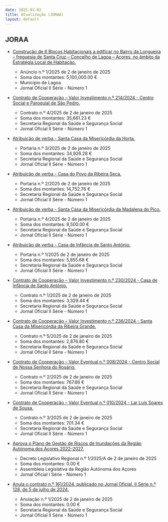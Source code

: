 ```yaml
---
date: 2025-01-02
title: Atualização (JORAA)
layout: default
---
```

## JORAA

* [Construção de 6 Blocos Habitacionais a edificar no Bairro da Longueira – freguesia de Santa Cruz – Concelho de Lagoa – Açores, no âmbito da Estratégia Local de Habitação.](https://jo.azores.gov.pt/#/ato/c8247221-0186-4664-9f82-d32c469b4215)
  * Anúncio n.º 1/2025 de 2 de janeiro de 2025
  * Soma dos montantes: 5,100,000.00 €
  * Município de Lagoa
  * Jornal Oficial II Série - Número 1

* [Contrato de Cooperação – Valor Investimento n.º 214/2024 - Centro Social e Paroquial de São Pedro.](https://jo.azores.gov.pt/#/ato/b11915e1-c06f-4e69-b102-48596f55595b)
  * Contrato n.º 4/2025 de 2 de janeiro de 2025
  * Soma dos montantes: 35,661.23 €
  * Secretaria Regional da Saúde e Segurança Social
  * Jornal Oficial II Série - Número 1

* [Atribuição de verba - Santa Casa da Misericórdia da Horta.](https://jo.azores.gov.pt/#/ato/5f438e01-437d-48c7-8e28-405736edfb3e)
  * Portaria n.º 3/2025 de 2 de janeiro de 2025
  * Soma dos montantes: 34,926.28 €
  * Secretaria Regional da Saúde e Segurança Social
  * Jornal Oficial II Série - Número 1

* [Atribuição de verba - Casa do Povo da Ribeira Seca.](https://jo.azores.gov.pt/#/ato/4a3d3342-9761-4c28-aa56-481647cfc674)
  * Portaria n.º 2/2025 de 2 de janeiro de 2025
  * Soma dos montantes: 14,752.76 €
  * Secretaria Regional da Saúde e Segurança Social
  * Jornal Oficial II Série - Número 1

* [Atribuição de verba - Santa Casa da Misericórdia da Madalena do Pico.](https://jo.azores.gov.pt/#/ato/3de16301-d489-493d-9d48-2ceb5f0db7b0)
  * Portaria n.º 4/2025 de 2 de janeiro de 2025
  * Soma dos montantes: 8,500.00 €
  * Secretaria Regional da Saúde e Segurança Social
  * Jornal Oficial II Série - Número 1

* [Atribuição de verba - Casa de Infância de Santo António.](https://jo.azores.gov.pt/#/ato/372b8087-3d48-489b-aa68-c104eecdae55)
  * Portaria n.º 1/2025 de 2 de janeiro de 2025
  * Soma dos montantes: 5,855.68 €
  * Secretaria Regional da Saúde e Segurança Social
  * Jornal Oficial II Série - Número 1

* [Contrato de Cooperação – Valor Investimento n.º 230/2024 - Casa de Infância de Santo António.](https://jo.azores.gov.pt/#/ato/e0814706-b5d9-4c42-9e6f-b0e12ab7598e)
  * Contrato n.º 1/2025 de 2 de janeiro de 2025
  * Soma dos montantes: 3,329.44 €
  * Secretaria Regional da Saúde e Segurança Social
  * Jornal Oficial II Série - Número 1

* [Contrato de Cooperação – Valor Investimento n.º 236/2024 - Santa Casa da Misericórdia da Ribeira Grande.](https://jo.azores.gov.pt/#/ato/14437210-1eee-4117-a0db-f7f5a9264ee0)
  * Contrato n.º 5/2025 de 2 de janeiro de 2025
  * Soma dos montantes: 2,876.80 €
  * Secretaria Regional da Saúde e Segurança Social
  * Jornal Oficial II Série - Número 1

* [Contrato de Cooperação – Valor Eventual n.º 008/2024 - Centro Social de Nossa Senhora do Rosário.](https://jo.azores.gov.pt/#/ato/37deee17-9729-4185-aefb-d1beb7016837)
  * Contrato n.º 2/2025 de 2 de janeiro de 2025
  * Soma dos montantes: 767.66 €
  * Secretaria Regional da Saúde e Segurança Social
  * Jornal Oficial II Série - Número 1

* [Contrato de Cooperação – Valor Eventual n.º 010/2024 -  Lar Luís Soares de Sousa.](https://jo.azores.gov.pt/#/ato/10bb8e09-431d-47f2-852c-9128826ccb44)
  * Contrato n.º 3/2025 de 2 de janeiro de 2025
  * Soma dos montantes: 701.34 €
  * Secretaria Regional da Saúde e Segurança Social
  * Jornal Oficial II Série - Número 1

* [Aprova o Plano de Gestão de Riscos de Inundações da Região Autónoma dos Açores 2022­-2027.](https://jo.azores.gov.pt/#/ato/40de6988-ca74-47d8-b2b1-91cd15a09f3d)
  * Decreto Legislativo Regional n.º 1/2025/A de 2 de janeiro de 2025
  * Soma dos montantes: 0.00 €
  * Assembleia Legislativa da Região Autónoma dos Açores
  * Jornal Oficial I Série - Número 1

* [Anula o contrato n.º 161/2024, publicado no Jornal Oficial, II Série n.º 128, de 5 de julho de 2024.](https://jo.azores.gov.pt/#/ato/07416e39-4914-4a30-ac38-2bfe4c0dd045)
  * Anulação n.º 1/2025 de 2 de janeiro de 2025
  * Soma dos montantes: 0.00 €
  * Secretaria Regional da Saúde e Segurança Social
  * Jornal Oficial II Série - Número 1
